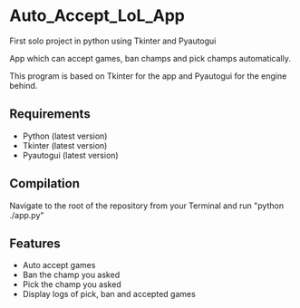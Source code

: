 # Auto_Accept_LoL_App

First solo project in python using Tkinter and Pyautogui

App which can accept games, ban champs and pick champs automatically.

This program is based on Tkinter for the app and Pyautogui for the engine behind.

## Requirements

 - Python (latest version)
 - Tkinter (latest version)
 - Pyautogui (latest version)

## Compilation

Navigate to the root of the repository from your Terminal and run "python ./app.py"

## Features
 - Auto accept games
 - Ban the champ you asked
 - Pick the champ you asked
 - Display logs of pick, ban and accepted games
